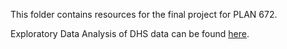 This folder contains resources for the final project for PLAN 672.

Exploratory Data Analysis of DHS data can be found [here](https://github.com/ajrojas1/urban-analytics/blob/master/final-project/results/rojas_finalEDA.md). 
